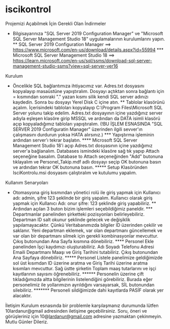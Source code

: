 # iscikontrol
Projemizi Açabilmek İçin Gerekli Olan İndirmeler

* Bilgisayarınıza "SQL Server 2019 Configuration Manager" ve "Microsoft SQL Server Management Studio 18" uygulamalarının kurulumlarını yapın.
** SQL Server 2019 Configuration Manager ==> https://www.microsoft.com/en-us/download/details.aspx?id=55994
*** Microsoft SQL Server Management Studio 18 ==> https://learn.microsoft.com/en-us/sql/ssms/download-sql-server-management-studio-ssms?view=sql-server-ver16

Kurulum 

* Öncelikle SQL bağlantımıza ihtiyacımız var. Adres.txt dosyasını kopyalayıp masaüstüne yapıştıralım. Dosyayı açtıktan sonra bağlantı için = kısmından sonraki "." yazan kısmı silik kendi SQL server adınızı kaydedin. Sonra bu dosyayı Yerel Disk C içine atın.
** Tablolar klasörünü açalım. İçerisindeki tabloları kopyalayıp C:\Program Files\Microsoft SQL Server yolunu takip edelim. Adres.txt dosyayının içine yazdığınız server adıyla eşleşen klasöre girip MSSQL ve ardından da DATA isimli klasörü açıp kopyaladığımız tabloları yapıştıralım. (!BU İŞLEM ESNASINDA "SQL SERVER 2019 Configuratin Manager" üzerinden ilgili sevver'ın çalışmasını durdurun yoksa HATA alırsınız.)
*** Yapıştırma işleminin ardından server'ı tekrar başlatın.
**** Microsoft SQL Server Management Studio 18'i açıp Adres.txt dosyasının içine yazdığımız server'a bağlanalım. Databases ismindeki klasöre sağ tık yapıp Attach seçeneğine basalım. Database to Attach seçeneğinden "Add" butonuna tıklayalım ve Personel_Takip.mdf adlı dosyayı seçip OK butonuna basın ve ardından tekrar OK butonuna basın.
***** Setup Klasöründen IsciKontrolu.msi dosyasını çalıştıralım ve kutulumu yapalım.

Kullanım Senaryoları

* Otomasyona giriş kısmından yönetici rolü ile giriş yapmak için Kullanıcı adı: admin, şifre 123 şeklinde bir giriş yapalım. Kullanıcı olarak giriş yapmak için Kullanıcı Adı: onur şifre: 123 şeklinde giriş yapabiliriz.
** Ardından açılan 3 buton bizim işlemleri seçebildiğimiz paneldir. 
*** Departmanlar panelinden şirketteki pozisyonları belirleyebiliriz. Departman ID salt okunur şeklinde gelecek ve değişiklik yapılamayacaktır. Çünkü Veritabanımızda bilgiler ID üzerinden çekilir ve saklanır. Yeni departman eklemek, var olan departmanı güncellemek ve var olan bir departmanı silmek için gerekli kombinasyonlar mevcuttur. Çıkış butonundan Ana Sayfa kısmına dönebiliriz.
**** Personel Ekle panelinden İşçi kaydımızı oluşturabiliriz. Adı Soyadı Telefonu Adresi Emaili Departmanı Maaşı ve Giriş Tarihini tutabiliriz. Çıkış butonundan Ana Sayfaya dönebiliriz.
***** Personel Listele panelimize geldiğimizde sol üst kısımdan ID üzerine aratma ve Giriş Tarihi üzerine aratma kısımları mevcuttur. Sağ üstte şirketin Toplam maaş tutarlarını ve işçi kayıtlarının sayısını öğrenebiliriz.
****** Personelin üzerine çift tıkladığımızda altta bilgilerinin listelendiğini görebiliriz. Burada eğer personelimiz ile yollarımızın ayrıldığını varsayarsak, SİL butonundan silebiliriz. 
******* Personeli sildiğimizde dahi kayıtlarda PASİF olarak yer alacaktır. 

İletişim 
Kurulum esnasında bir problemle karşılaşmanız durumunda lütfen 10lardanur@gmail adresinden iletişime geçebilirsiniz.
Soru, öneri ve görüşleriniz için 10@lardanur@gmail.com adresine yazmaktan çekinmeyin. Mutlu Günler Dileriz.

